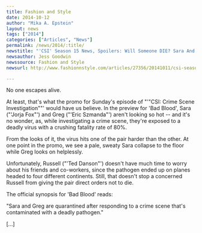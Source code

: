 ```yaml
---
title: Fashion and Style
date: 2014-10-12
author: "Mika A. Epstein"
layout: news
tags: ["2014"]
categories: ["Articles", "News"]
permalink: /news/2014/:title/
newstitle: "'CSI' Season 15 News, Spoilers: Will Someone DIE? Sara And Greg Quarantined After Exposure To Deadly Pathogen [VIDEO]"
newsauthor: Jess Goodwin
newssource: Fashion and Style
newsurl: http://www.fashionnstyle.com/articles/27356/20141011/csi-season-15-news-spoilers-will-someone-die-sara-and-greg-quarantined-after-exposure-to-deadly-pathogen-video.htm

---
```


No one escapes alive.

At least, that's what the promo for Sunday's episode of "'"CSI: Crime Scene Investigation""' would have us believe. In the preview for 'Bad Blood', Sara ("'Jorja Fox"') and Greg ("'Eric Szmanda"') aren't looking so hot -- and it's no wonder, as, while investigating a crime scene, they're exposed to a deadly virus with a crushing fatality rate of 80%.

From the looks of it, the virus hits one of the pair harder than the other. At one point in the promo, we see a pale, sweaty Sara collapse to the floor while Greg looks on helplessly.

Unfortunately, Russell ("'Ted Danson"') doesn't have much time to worry about his friends and co-workers, since the pathogen ended up on planes headed to four different continents. Still, that doesn't stop a concerned Russell from giving the pair direct orders not to die.

The official synopsis for 'Bad Blood' reads:

"Sara and Greg are quarantined after responding to a crime scene that's contaminated with a deadly pathogen."

[...]

